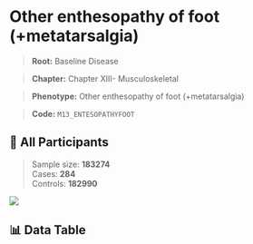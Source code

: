 # Other enthesopathy of foot (+metatarsalgia)

> **Root:** Baseline Disease  

> **Chapter:** Chapter XIII- Musculoskeletal  

> **Phenotype:** Other enthesopathy of foot (+metatarsalgia)  

> **Code:** `M13_ENTESOPATHYFOOT`

## 🧪 All Participants  
> Sample size: **183274**  
> Cases: **284**  
> Controls: **182990**
<img src="/Sensitive/Figures/ALL/Incidence/M13_ENTESOPATHYFOOT.png"/>

## 📊 Data Table
<CsvTableMRF src="/Sensitive/Data/ALL/Incidence/COX_M13_ENTESOPATHYFOOT.csv"/>


